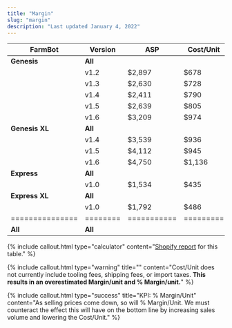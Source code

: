 ```yaml
---
title: "Margin"
slug: "margin"
description: "Last updated January 4, 2022"
---
```



|FarmBot        |Version |ASP        |Cost/Unit|Margin/Unit |% Margin/Unit|
|---------------|--------|-----------|---------|------------|-------------|
|**Genesis**    |**All** |           |         |            |**71.1%**
|               |v1.2    |$2,897     |$678     |$2,219      |76.6%
|               |v1.3    |$2,630     |$728     |$1,902      |72.3%
|               |v1.4    |$2,411     |$790     |$1,621      |67.2%
|               |v1.5    |$2,639     |$805     |$1,834      |69.5%
|               |v1.6    |$3,209     |$974     |$2,235      |69.7%
|**Genesis XL** |**All** |           |         |            |**75.6%**
|               |v1.4    |$3,539     |$936     |$2,603      |73.6%
|               |v1.5    |$4,112     |$945     |$3,167      |77.0%
|               |v1.6    |$4,750     |$1,136   |$3,614      |76.1%
|**Express**    |**All** |           |         |            |**71.6%**
|               |v1.0    |$1,534     |$435     |$1,099      |71.6%
|**Express XL** |**All** |           |         |            |**72.9%**
|               |v1.0    |$1,792     |$486     |$1,306      |72.9%
|===============|========|===========|=========|============|=============|
|**All**        |**All** |           |         |            |**72.8%**

{%
include callout.html
type="calculator"
content="[Shopify report](https://farmbot.myshopify.com/admin/reports/2536702050?since=2016-06-01&until=2022-01-03) for this table."
%}

{%
include callout.html
type="warning"
title=""
content="Cost/Unit does not currently include tooling fees, shipping fees, or import taxes. **This results in an overestimated Margin/unit and % Margin/unit.**"
%}

{%
include callout.html
type="success"
title="KPI: % Margin/Unit"
content="As selling prices come down, so will % Margin/Unit. We must counteract the effect this will have on the bottom line by increasing sales volume and lowering the Cost/Unit."
%}
